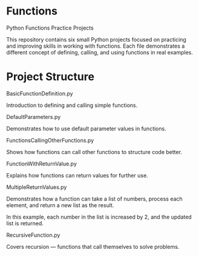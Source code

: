 # Functions

Python Functions Practice Projects

This repository contains six small Python projects focused on practicing and improving skills in working with functions. Each file demonstrates a different concept of defining, calling, and using functions in real examples.

# Project Structure

BasicFunctionDefinition.py

Introduction to defining and calling simple functions.

DefaultParameters.py

Demonstrates how to use default parameter values in functions.

FunctionsCallingOtherFunctions.py

Shows how functions can call other functions to structure code better.

FunctionWithReturnValue.py

Explains how functions can return values for further use.

MultipleReturnValues.py

Demonstrates how a function can take a list of numbers, process each element, and return a new list as the result.

In this example, each number in the list is increased by 2, and the updated list is returned.

RecursiveFunction.py

Covers recursion — functions that call themselves to solve problems.
